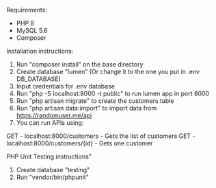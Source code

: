 Requirements:

- PHP 8
- MySQL 5.6
- Composer

Installation instructions:

1. Run "composer install" on the base directory
2. Create database "lumen" (Or change it to the one you put in .env DB_DATABASE)
3. Input credentials for .env database
4. Run "php -S localhost:8000 -t public" to run lumen app in port 8000
5. Run "php artisan migrate" to create the customers table
6. Run "php artisan data:import" to import data from https://randomuser.me/api
7. You can run APIs using:

GET - localhost:8000/customers - Gets the list of customers
GET - localhost:8000/customers/{id} - Gets one customer

PHP Unit Testing instructions"
1. Create database "testing"
2. Run "vendor/bin/phpunit"